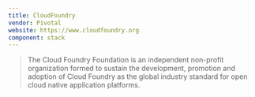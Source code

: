 ```yaml
---
title: CloudFoundry
vendor: Pivotal
website: https://www.cloudfoundry.org
component: stack
---
```

> The Cloud Foundry Foundation is an independent non-profit organization formed to sustain the development, promotion and adoption of Cloud Foundry as the global industry standard for open cloud native application platforms.
